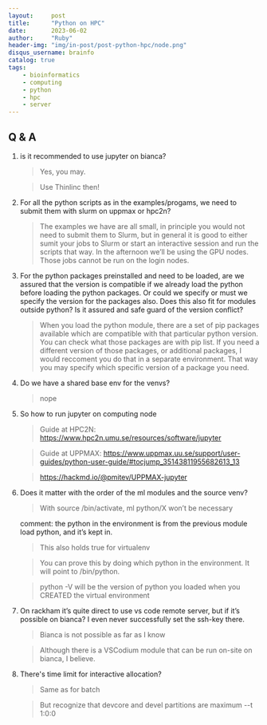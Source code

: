 ```yaml
---
layout:     post
title:      "Python on HPC"
date:       2023-06-02
author:     "Ruby"
header-img: "img/in-post/post-python-hpc/node.png"
disqus_username: brainfo
catalog: true
tags:
    - bioinformatics
    - computing
    - python
    - hpc
    - server
---
```

## Q & A
1. is it recommended to use jupyter on bianca?

   > Yes, you may.

   > Use Thinlinc then!
   
2. For all the python scripts as in the examples/progams, we need to submit them with slurm on uppmax or hpc2n?

   > The examples we have are all small, in principle you would not need to submit them to Slurm, but in general it is good to either sumit your jobs to Slurm or start an interactive session and run the scripts that way. In the afternoon we’ll be using the GPU nodes. Those jobs cannot be run on the login nodes.

3. For the python packages preinstalled and need to be loaded, are we assured that the version is compatible if we already load the python before loading the python packages. Or could we specify or must we specify the version for the packages also. Does this also fit for modules outside python? Is it assured and safe guard of the version conflict?

   > When you load the python module, there are a set of pip packages available which are compatible with that particular python version. You can check what those packages are with pip list. If you need a different version of those packages, or additional packages, I would reccoment you do that in a separate environment. That way you may specify which specific version of a package you need.

4. Do we have a shared base env for the venvs?

    > nope

5. So how to run jupyter on computing node

    > Guide at HPC2N: https://www.hpc2n.umu.se/resources/software/jupyter

    > Guide at UPPMAX: https://www.uppmax.uu.se/support/user-guides/python-user-guide/#tocjump_35143811955682613_13

    > https://hackmd.io/@pmitev/UPPMAX-jupyter

6.  Does it matter with the order of the ml modules and the source venv?

    > With source <environment>/bin/activate, ml python/X won’t be necessary

    comment: the python in the environment is from the previous module load python, and it’s kept in.

    > This also holds true for virtualenv

    > You can prove this by doing which python in the environment. It will point to <environment>/bin/python.

    > python -V will be the version of python you loaded when you CREATED the virtual environment

7. On rackham it’s quite direct to use vs code remote server, but if it’s possible on bianca? I even never successfully set the ssh-key there.

    > Bianca is not possible as far as I know

    > Although there is a VSCodium module that can be run on-site on bianca, I believe.

8.  There's time limit for interactive allocation?

    > Same as for batch

    > But recognize that devcore and devel partitions are maximum --t 1:0:0